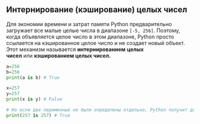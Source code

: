 ## Интернирование (кэширование) целых чисел

Для экономии времени и затрат памяти Python предварительно загружает все малые целые числа в диапазоне `[-5, 256]`. Поэтому, когда объявляется целое число в этом диапазоне, Python просто ссылается на кэшированное целое число и не создает новый объект. Этот механизм называется **интернированием** **целых чисел** или **кэшированием целых чисел.**
```python
a=256
b=256
print(a is b) # True

x=257
y=257
print(x is y) # False

# Но если две переменные не были определены отдельно, Python получит достаточно контекста в рамках однострочной команды и на этот раз выведет `True`:
print(257 is 257) # True
```

